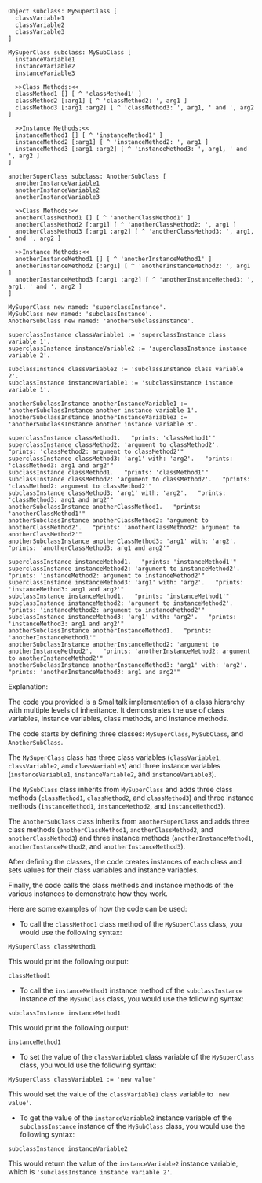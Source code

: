 ```smalltalk
Object subclass: MySuperClass [
  classVariable1
  classVariable2
  classVariable3
]

MySuperClass subclass: MySubClass [
  instanceVariable1
  instanceVariable2
  instanceVariable3

  >>Class Methods:<<
  classMethod1 [] [ ^ 'classMethod1' ]
  classMethod2 [:arg1] [ ^ 'classMethod2: ', arg1 ]
  classMethod3 [:arg1 :arg2] [ ^ 'classMethod3: ', arg1, ' and ', arg2 ]

  >>Instance Methods:<<
  instanceMethod1 [] [ ^ 'instanceMethod1' ]
  instanceMethod2 [:arg1] [ ^ 'instanceMethod2: ', arg1 ]
  instanceMethod3 [:arg1 :arg2] [ ^ 'instanceMethod3: ', arg1, ' and ', arg2 ]
]

anotherSuperClass subclass: AnotherSubClass [
  anotherInstanceVariable1
  anotherInstanceVariable2
  anotherInstanceVariable3

  >>Class Methods:<<
  anotherClassMethod1 [] [ ^ 'anotherClassMethod1' ]
  anotherClassMethod2 [:arg1] [ ^ 'anotherClassMethod2: ', arg1 ]
  anotherClassMethod3 [:arg1 :arg2] [ ^ 'anotherClassMethod3: ', arg1, ' and ', arg2 ]

  >>Instance Methods:<<
  anotherInstanceMethod1 [] [ ^ 'anotherInstanceMethod1' ]
  anotherInstanceMethod2 [:arg1] [ ^ 'anotherInstanceMethod2: ', arg1 ]
  anotherInstanceMethod3 [:arg1 :arg2] [ ^ 'anotherInstanceMethod3: ', arg1, ' and ', arg2 ]
]

MySuperClass new named: 'superclassInstance'.
MySubClass new named: 'subclassInstance'.
AnotherSubClass new named: 'anotherSubclassInstance'.

superclassInstance classVariable1 := 'superclassInstance class variable 1'.
superclassInstance instanceVariable2 := 'superclassInstance instance variable 2'.

subclassInstance classVariable2 := 'subclassInstance class variable 2'.
subclassInstance instanceVariable1 := 'subclassInstance instance variable 1'.

anotherSubclassInstance anotherInstanceVariable1 := 'anotherSubclassInstance another instance variable 1'.
anotherSubclassInstance anotherInstanceVariable3 := 'anotherSubclassInstance another instance variable 3'.

superclassInstance classMethod1.   "prints: 'classMethod1'"
superclassInstance classMethod2: 'argument to classMethod2'.   "prints: 'classMethod2: argument to classMethod2'"
superclassInstance classMethod3: 'arg1' with: 'arg2'.   "prints: 'classMethod3: arg1 and arg2'"
subclassInstance classMethod1.   "prints: 'classMethod1'"
subclassInstance classMethod2: 'argument to classMethod2'.   "prints: 'classMethod2: argument to classMethod2'"
subclassInstance classMethod3: 'arg1' with: 'arg2'.   "prints: 'classMethod3: arg1 and arg2'"
anotherSubclassInstance anotherClassMethod1.   "prints: 'anotherClassMethod1'"
anotherSubclassInstance anotherClassMethod2: 'argument to anotherClassMethod2'.   "prints: 'anotherClassMethod2: argument to anotherClassMethod2'"
anotherSubclassInstance anotherClassMethod3: 'arg1' with: 'arg2'.   "prints: 'anotherClassMethod3: arg1 and arg2'"

superclassInstance instanceMethod1.   "prints: 'instanceMethod1'"
superclassInstance instanceMethod2: 'argument to instanceMethod2'.   "prints: 'instanceMethod2: argument to instanceMethod2'"
superclassInstance instanceMethod3: 'arg1' with: 'arg2'.   "prints: 'instanceMethod3: arg1 and arg2'"
subclassInstance instanceMethod1.   "prints: 'instanceMethod1'"
subclassInstance instanceMethod2: 'argument to instanceMethod2'.   "prints: 'instanceMethod2: argument to instanceMethod2'"
subclassInstance instanceMethod3: 'arg1' with: 'arg2'.   "prints: 'instanceMethod3: arg1 and arg2'"
anotherSubclassInstance anotherInstanceMethod1.   "prints: 'anotherInstanceMethod1'"
anotherSubclassInstance anotherInstanceMethod2: 'argument to anotherInstanceMethod2'.   "prints: 'anotherInstanceMethod2: argument to anotherInstanceMethod2'"
anotherSubclassInstance anotherInstanceMethod3: 'arg1' with: 'arg2'.   "prints: 'anotherInstanceMethod3: arg1 and arg2'"
```

Explanation:

The code you provided is a Smalltalk implementation of a class hierarchy with multiple levels of inheritance. It demonstrates the use of class variables, instance variables, class methods, and instance methods.

The code starts by defining three classes: `MySuperClass`, `MySubClass`, and `AnotherSubClass`.

The `MySuperClass` class has three class variables (`classVariable1`, `classVariable2`, and `classVariable3`) and three instance variables (`instanceVariable1`, `instanceVariable2`, and `instanceVariable3`).

The `MySubClass` class inherits from `MySuperClass` and adds three class methods (`classMethod1`, `classMethod2`, and `classMethod3`) and three instance methods (`instanceMethod1`, `instanceMethod2`, and `instanceMethod3`).

The `AnotherSubClass` class inherits from `anotherSuperClass` and adds three class methods (`anotherClassMethod1`, `anotherClassMethod2`, and `anotherClassMethod3`) and three instance methods (`anotherInstanceMethod1`, `anotherInstanceMethod2`, and `anotherInstanceMethod3`).

After defining the classes, the code creates instances of each class and sets values for their class variables and instance variables.

Finally, the code calls the class methods and instance methods of the various instances to demonstrate how they work.

Here are some examples of how the code can be used:

* To call the `classMethod1` class method of the `MySuperClass` class, you would use the following syntax:

```smalltalk
MySuperClass classMethod1
```

This would print the following output:

```
classMethod1
```

* To call the `instanceMethod1` instance method of the `subclassInstance` instance of the `MySubClass` class, you would use the following syntax:

```smalltalk
subclassInstance instanceMethod1
```

This would print the following output:

```
instanceMethod1
```

* To set the value of the `classVariable1` class variable of the `MySuperClass` class, you would use the following syntax:

```smalltalk
MySuperClass classVariable1 := 'new value'
```

This would set the value of the `classVariable1` class variable to `'new value'`.

* To get the value of the `instanceVariable2` instance variable of the `subclassInstance` instance of the `MySubClass` class, you would use the following syntax:

```smalltalk
subclassInstance instanceVariable2
```

This would return the value of the `instanceVariable2` instance variable, which is `'subclassInstance instance variable 2'`.
